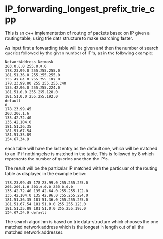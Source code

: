 # IP_forwarding_longest_prefix_trie_cpp
This is an c++ implementation of routing of packets based on IP given a routing table, using trie data structure to make searching faster.

As input first a forwarding table will be given and then the number of search queries followed by the given number of IP's, as in the following example:

~~~
NetworkAddress Netmask
203.0.0.0 255.0.0.0
178.23.99.0 255.255.255.0
181.51.36.0 255.255.255.0
135.42.64.0 255.255.192.0
178.23.99.80 255.255.255.240
135.42.96.0 255.255.224.0
181.51.0.0 255.255.128.0
181.51.0.0 255.255.192.0
default
8
178.23.99.45
203.200.1.6
135.42.72.40
135.42.104.0
181.51.36.35
181.51.67.54
181.51.35.89
154.67.34.9
~~~
each table will have the last entry as the default one, which will be matched to an IP if nothing else is matched in the table. This is followed by 8 which represents the number of queries and then the IP's.

The result will be the particular IP matched with the particluar of the routing table as displayed in the example below:

~~~
178.23.99.45 178.23.99.0 255.255.255.0      
203.200.1.6 203.0.0.0 255.0.0.0  
135.42.72.40 135.42.64.0 255.255.192.0      
135.42.104.0 135.42.96.0 255.255.224.0
181.51.36.35 181.51.36.0 255.255.255.0    
181.51.67.54 181.51.0.0 255.255.128.0    
181.51.35.89 181.51.0.0 255.255.192.0    
154.67.34.9 default
~~~

The search algorithm is based on trie data-structure which chooses the one matched network address which is the longest in length out of all the matched network addresses.
